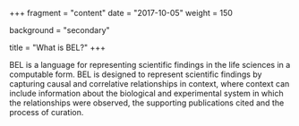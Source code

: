 +++
fragment = "content"
date = "2017-10-05"
weight = 150

background = "secondary"

title = "What is BEL?"
+++

BEL is a language for representing scientific findings in the life sciences in a computable form.
BEL is designed to represent scientific findings by capturing causal and correlative relationships
in context, where context can include information about the biological and experimental system in
which the relationships were observed, the supporting publications cited and the process of
curation.
